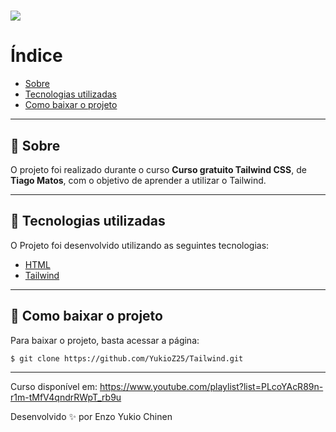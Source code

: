 <h1>
  <img src="https://ik.imagekit.io/zdc2vswag/tailwindcss-1633184775_Ycc-IUuSY.jpg?ik-sdk-version=javascript-1.4.3&updatedAt=1656004784297">
</h1>

# Índice
- [Sobre](#🧾-sobre)
- [Tecnologias utilizadas](#🔌-tecnologias-utilizadas)
- [Como baixar o projeto](#🎨-como-baixar-o-projeto)

---


## 🧾 Sobre
O projeto foi realizado durante o curso **Curso gratuito Tailwind CSS**, de **Tiago Matos**, com o objetivo de aprender a utilizar o Tailwind.


---

## 🔌 Tecnologias utilizadas
O Projeto foi desenvolvido utilizando as seguintes tecnologias:
- [HTML](https://developer.mozilla.org/pt-BR/docs/Web/HTML)
- [Tailwind](https://tailwindcss.com)

---

## 🎨 Como baixar o projeto

Para baixar o projeto, basta acessar a página:
 ```bash 
 $ git clone https://github.com/YukioZ25/Tailwind.git
```
---

Curso disponível em: https://www.youtube.com/playlist?list=PLcoYAcR89n-r1m-tMfV4qndrRWpT_rb9u


Desenvolvido ✨ por Enzo Yukio Chinen 
